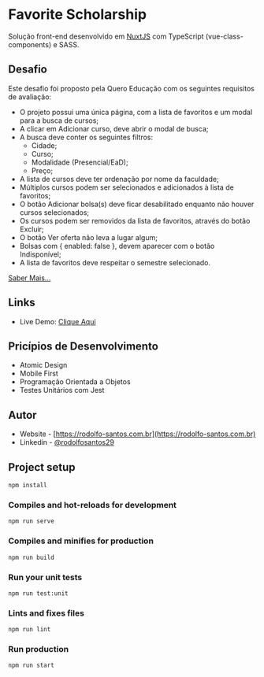 # Favorite Scholarship

Solução front-end desenvolvido em [NuxtJS](https://nuxtjs.org/) com TypeScript (vue-class-components) e SASS.

## Desafio

Este desafio foi proposto pela Quero Educação com os seguintes requisitos de avaliação:

- O projeto possui uma única página, com a lista de favoritos e um modal para a busca de cursos;
- A clicar em Adicionar curso, deve abrir o modal de busca;
- A busca deve conter os seguintes filtros:
  - Cidade;
  - Curso;
  - Modalidade (Presencial/EaD);
  - Preço;
- A lista de cursos deve ter ordenação por nome da faculdade;
- Múltiplos cursos podem ser selecionados e adicionados à lista de favoritos;
- O botão Adicionar bolsa(s) deve ficar desabilitado enquanto não houver cursos selecionados;
- Os cursos podem ser removidos da lista de favoritos, através do botão Excluir;
- O botão Ver oferta não leva a lugar algum;
- Bolsas com { enabled: false }, devem aparecer com o botão Indisponível;
- A lista de favoritos deve respeitar o semestre selecionado.

[Saber Mais...](https://github.com/quero-edu/front-end-test-quero)

## Links

- Live Demo: [Clique Aqui](https://favoritescholarship.herokuapp.com/minha-conta/bolsas-favoritas)

## Pricípios de Desenvolvimento

- Atomic Design
- Mobile First
- Programação Orientada a Objetos
- Testes Unitários com Jest

## Autor

- Website - [https://rodolfo-santos.com.br](https://rodolfo-santos.com.br)
- Linkedin - [@rodolfosantos29](https://www.linkedin.com/in/rodolfosantos29/)

## Project setup

```
npm install
```

### Compiles and hot-reloads for development

```
npm run serve
```

### Compiles and minifies for production

```
npm run build
```

### Run your unit tests

```
npm run test:unit
```

### Lints and fixes files

```
npm run lint
```

### Run production

```
npm run start
```
